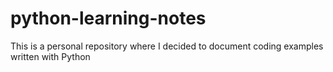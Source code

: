 # python-learning-notes
This is a personal repository where I decided to document coding examples written with Python
